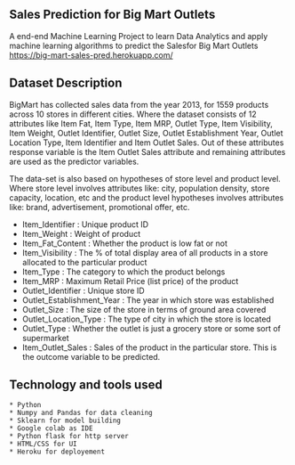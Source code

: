 Sales Prediction for Big Mart Outlets
-----------------------------------------------

A end-end Machine Learning Project to learn Data Analytics and apply machine learning algorithms to predict the Salesfor Big Mart Outlets
https://big-mart-sales-pred.herokuapp.com/



Dataset Description
------------------------------------------------------

BigMart has collected sales data from the year 2013, for 1559 products across 10 stores in different cities. Where the dataset consists of 12 attributes like Item Fat, Item Type, Item MRP, Outlet Type, Item Visibility, Item Weight, Outlet Identifier, Outlet Size, Outlet Establishment Year, Outlet Location Type, Item Identifier and Item Outlet Sales. Out of these attributes response variable is the Item Outlet Sales attribute and remaining attributes are used as the predictor variables.

The data-set is also based on hypotheses of store level and product level. Where store level involves attributes like: city, population density, store capacity, location, etc and the product level hypotheses involves attributes like: brand, advertisement, promotional offer, etc.

* Item_Identifier : Unique product ID
* Item_Weight : Weight of product
* Item_Fat_Content : Whether the product is low fat or not
* Item_Visibility : The % of total display area of all products in a store allocated to the particular product
* Item_Type : The category to which the product belongs
* Item_MRP : Maximum Retail Price (list price) of the product
* Outlet_Identifier : Unique store ID
* Outlet_Establishment_Year : The year in which store was established
* Outlet_Size : The size of the store in terms of ground area covered
* Outlet_Location_Type : The type of city in which the store is located
* Outlet_Type : Whether the outlet is just a grocery store or some sort of supermarket
* Item_Outlet_Sales : Sales of the product in the particular store. This is the outcome variable to be predicted.



Technology and tools used
------------------------------

    * Python
    * Numpy and Pandas for data cleaning
    * Sklearn for model building
    * Google colab as IDE
    * Python flask for http server
    * HTML/CSS for UI
    * Heroku for deployement






